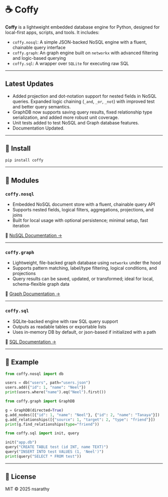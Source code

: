 # ☕ Coffy

**Coffy** is a lightweight embedded database engine for Python, designed for local-first apps, scripts, and tools. It includes:

- `coffy.nosql`: A simple JSON-backed NoSQL engine with a fluent, chainable query interface  
- `coffy.graph`: An graph engine built on `networkx` with advanced filtering and logic-based querying  
- `coffy.sql`: A wrapper over `SQLite` for executing raw SQL  

---
## Latest Updates
- Added projection and dot-notation support for nested fields in NoSQL queries. Expanded logic chaining (`_and`, `_or`, `_not`) with improved test and better query semantics.
- GraphDB now supports saving query results, fixed relationship type serialization, and added more robust unit coverage.
- Unit tests added to test NoSQL and Graph database features.
- Documentation Updated.

---

## 🔧 Install

```bash
pip install coffy
```

---

## 📂 Modules

### `coffy.nosql`

- Embedded NoSQL document store with a fluent, chainable query API
- Supports nested fields, logical filters, aggregations, projections, and joins
- Built for local usage with optional persistence; minimal setup, fast iteration

📄 [NoSQL Documentation →](https://github.com/nsarathy/Coffy/blob/main/Documentation/NOSQL_DOCS.md)

---

### `coffy.graph`

- Lightweight, file-backed graph database using `networkx` under the hood
- Supports pattern matching, label/type filtering, logical conditions, and projections
- Query results can be saved, updated, or transformed; ideal for local, schema-flexible graph data

📄 [Graph Documentation →](https://github.com/nsarathy/Coffy/blob/main/Documentation/GRAPH_DOCS.md)

---

### `coffy.sql`

- SQLite-backed engine with raw SQL query support  
- Outputs as readable tables or exportable lists  
- Uses in-memory DB by default, or json-based if initialized with a path  

📄 [SQL Documentation →](https://github.com/nsarathy/Coffy/blob/main/Documentation/SQL_DOCS.md)

---

## 🧪 Example

```python
from coffy.nosql import db

users = db("users", path="users.json")
users.add({"id": 1, "name": "Neel"})
print(users.where("name").eq("Neel").first())
```

```python
from coffy.graph import GraphDB

g = GraphDB(directed=True)
g.add_nodes([{"id": 1, "name": "Neel"}, {"id": 2, "name": "Tanaya"}])
g.add_relationships([{"source": 1, "target": 2, "type": "friend"}])
print(g.find_relationships(type="friend"))
```

```python
from coffy.sql import init, query

init("app.db")
query("CREATE TABLE test (id INT, name TEXT)")
query("INSERT INTO test VALUES (1, 'Neel')")
print(query("SELECT * FROM test"))
```

---

## 📄 License

MIT © 2025 nsarathy